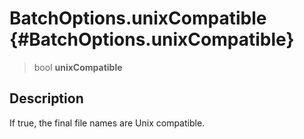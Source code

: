 BatchOptions.unixCompatible {#BatchOptions.unixCompatible}
===========================

> bool **unixCompatible**

Description
-----------

If true, the final file names are Unix compatible.
